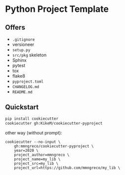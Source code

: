 # Python Project Template

## Offers

* `.gitignore`
* versioneer
* `setup.py`
* `src/pkg` skeleton
* Sphinx
* pytest
* tox
* flake8
* `pyproject.toml`
* `CHANGELOG.md`
* `README.md`

## Quickstart

```bash
pip install cookiecutter
cookiecutter gh:KikeM/cookiecutter-pyproject
```

other way (without prompt):

```
cookiecutter --no-input \
    gh:mmngreco/cookiecutter-pyproject \
    year=2020 \
    project_author=mmngreco \
    project_name=my_lib \
    project_src=my_lib \
    project_url=https://github.com/mmngreco/my_lib \

```
